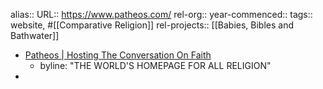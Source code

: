 alias::
URL:: https://www.patheos.com/
rel-org::
year-commenced::
tags:: website, #[[Comparative Religion]]
rel-projects:: [[Babies, Bibles and Bathwater]]



- [Patheos | Hosting The Conversation On Faith](https://www.patheos.com/)
	- byline: "THE WORLD'S HOMEPAGE FOR ALL RELIGION"
-
